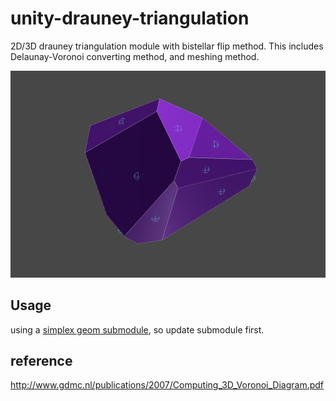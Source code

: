 # unity-drauney-triangulation
2D/3D drauney triangulation module with bistellar flip method.
This includes Delaunay-Voronoi converting method, and meshing method.

![img](Imgs/voronoi3d.png)

## Usage

using a [simplex geom submodule](https://github.com/komietty/unity-simplex-geometry), so update submodule first.

## reference

http://www.gdmc.nl/publications/2007/Computing_3D_Voronoi_Diagram.pdf
